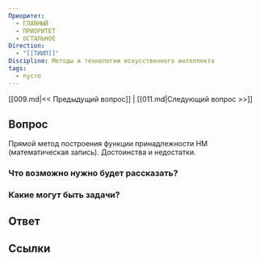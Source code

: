 ```yaml
---
Приоритет:
  - ГЛАВНЫЙ
  - ПРИОРИТЕТ
  - ОСТАЛЬНОЕ
Direction:
  - "[[ТИИП]]" 
Discipline: Методы и технологии искусственного интеллекта 
tags:
  - пусто
---
```

[[009.md|<< Предыдущий вопрос]] | [[011.md|Следующий вопрос >>]]
## Вопрос

Прямой метод построения функции принадлежности HM (математическая запись). Достоинства и недостатки.

### Что возможно нужно будет рассказать?

### Какие могут быть задачи?

## Ответ

## Ссылки
